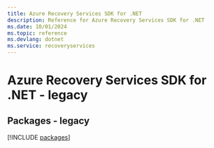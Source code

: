 ```yaml
---
title: Azure Recovery Services SDK for .NET
description: Reference for Azure Recovery Services SDK for .NET
ms.date: 10/01/2024
ms.topic: reference
ms.devlang: dotnet
ms.service: recoveryservices
---
```

# Azure Recovery Services SDK for .NET - legacy
## Packages - legacy
[!INCLUDE [packages](recovery-services-index.md)]